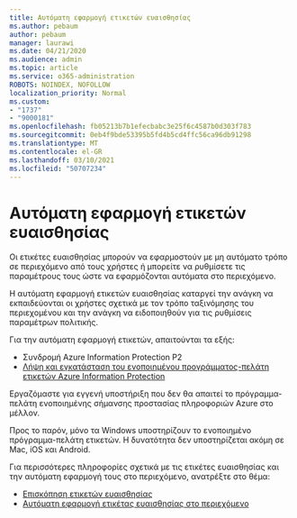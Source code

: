 ```yaml
---
title: Αυτόματη εφαρμογή ετικετών ευαισθησίας
ms.author: pebaum
author: pebaum
manager: laurawi
ms.date: 04/21/2020
ms.audience: admin
ms.topic: article
ms.service: o365-administration
ROBOTS: NOINDEX, NOFOLLOW
localization_priority: Normal
ms.custom:
- "1737"
- "9000181"
ms.openlocfilehash: fb05213b7b1efecbabc3e25f6c4587b0d303f783
ms.sourcegitcommit: 0eb4f9bde53395b5fd4b5cd4ffc56ca96db91298
ms.translationtype: MT
ms.contentlocale: el-GR
ms.lasthandoff: 03/10/2021
ms.locfileid: "50707234"
---
```

# <a name="auto-apply-sensitivity-labels"></a>Αυτόματη εφαρμογή ετικετών ευαισθησίας

Οι ετικέτες ευαισθησίας μπορούν να εφαρμοστούν με μη αυτόματο τρόπο σε περιεχόμενο από τους χρήστες ή μπορείτε να ρυθμίσετε τις παραμέτρους τους ώστε να εφαρμόζονται αυτόματα στο περιεχόμενο.

Η αυτόματη εφαρμογή ετικετών ευαισθησίας καταργεί την ανάγκη να εκπαιδεύονται οι χρήστες σχετικά με τον τρόπο ταξινόμησης του περιεχομένου και την ανάγκη να ειδοποιηθούν για τις ρυθμίσεις παραμέτρων πολιτικής.

Για την αυτόματη εφαρμογή ετικετών, απαιτούνται τα εξής:

- Συνδρομή Azure Information Protection P2
- [Λήψη και εγκατάσταση του ενοποιημένου προγράμματος-πελάτη ετικετών Azure Information Protection](https://docs.microsoft.com/azure/information-protection/rms-client/install-unifiedlabelingclient-app)

Εργαζόμαστε για εγγενή υποστήριξη που δεν θα απαιτεί το πρόγραμμα-πελάτη ενοποιημένης σήμανσης προστασίας πληροφοριών Azure στο μέλλον.

Προς το παρόν, μόνο τα Windows υποστηρίζουν το ενοποιημένο πρόγραμμα-πελάτη ετικετών.  Η δυνατότητα δεν υποστηρίζεται ακόμη σε Mac, iOS και Android.

Για περισσότερες πληροφορίες σχετικά με τις ετικέτες ευαισθησίας και την αυτόματη εφαρμογή τους στο περιεχόμενο, ανατρέξτε στο θέμα:

- [Επισκόπηση ετικετών ευαισθησίας](https://docs.microsoft.com/microsoft-365/compliance/sensitivity-labels)
- [Αυτόματη εφαρμογή ετικέτας ευαισθησίας στο περιεχόμενο](https://docs.microsoft.com/microsoft-365/compliance/apply-sensitivity-label-automatically)